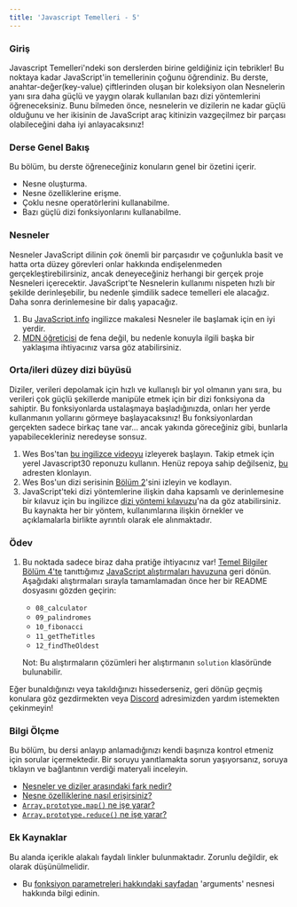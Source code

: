 ```yaml
---
title: 'Javascript Temelleri - 5'
---
```


### Giriş

Javascript Temelleri'ndeki son derslerden birine geldiğiniz için tebrikler! Bu noktaya kadar JavaScript'in temellerinin çoğunu öğrendiniz. Bu derste, anahtar-değer(key-value) çiftlerinden oluşan bir koleksiyon olan Nesnelerin yanı sıra daha güçlü ve yaygın olarak kullanılan bazı dizi yöntemlerini öğreneceksiniz. Bunu bilmeden önce, nesnelerin ve dizilerin ne kadar güçlü olduğunu ve her ikisinin de JavaScript araç kitinizin vazgeçilmez bir parçası olabileceğini daha iyi anlayacaksınız!

### Derse Genel Bakış

Bu bölüm, bu derste öğreneceğiniz konuların genel bir özetini içerir.

* Nesne oluşturma.
* Nesne özelliklerine erişme.
* Çoklu nesne operatörlerini kullanabilme.
* Bazı güçlü dizi fonksiyonlarını kullanabilme.

### Nesneler

Nesneler JavaScript dilinin _çok_ önemli bir parçasıdır ve çoğunlukla basit ve hatta orta düzey görevleri onlar hakkında endişelenmeden gerçekleştirebilirsiniz, ancak deneyeceğiniz herhangi bir gerçek proje Nesneleri içerecektir.  JavaScript'te Nesnelerin kullanımı nispeten hızlı bir şekilde derinleşebilir, bu nedenle şimdilik sadece temelleri ele alacağız.  Daha sonra derinlemesine bir dalış yapacağız.

1. Bu [JavaScript.info](https://javascript.info/object) ingilizce makalesi Nesneler ile başlamak için en iyi yerdir.
2. [MDN öğreticisi](https://developer.mozilla.org/en-US/docs/Learn/JavaScript/Objects/Basics) de fena değil, bu nedenle konuyla ilgili başka bir yaklaşıma ihtiyacınız varsa göz atabilirsiniz.

### Orta/ileri düzey dizi büyüsü

Diziler, verileri depolamak için hızlı ve kullanışlı bir yol olmanın yanı sıra, bu verileri çok güçlü şekillerde manipüle etmek için bir dizi fonksiyona da sahiptir.  Bu fonksiyonlarda ustalaşmaya başladığınızda, onları her yerde kullanmanın yollarını görmeye başlayacaksınız! Bu fonksiyonlardan gerçekten sadece birkaç tane var... ancak yakında göreceğiniz gibi, bunlarla yapabilecekleriniz neredeyse sonsuz.

1. Wes Bos'tan [bu ingilizce videoyu](https://www.youtube.com/watch?v=HB1ZC7czKRs) izleyerek başlayın. Takip etmek için yerel Javascript30 reponuzu kullanın. Henüz repoya sahip değilseniz, [bu](https://github.com/wesbos/JavaScript30) adresten klonlayın.
2. Wes Bos'un dizi serisinin [Bölüm 2](https://www.youtube.com/watch?v=QNmRfyNg1lw)'sini izleyin ve kodlayın.
3. JavaScript'teki dizi yöntemlerine ilişkin daha kapsamlı ve derinlemesine bir kılavuz için bu ingilizce [dizi yöntemi kılavuzu](https://javascript.info/array-methods)'na da göz atabilirsiniz. Bu kaynakta her bir yöntem, kullanımlarına ilişkin örnekler ve açıklamalarla birlikte ayrıntılı olarak ele alınmaktadır.

### Ödev

<div class="lesson-content__panel" markdown="1">

1. Bu noktada sadece biraz daha pratiğe ihtiyacınız var! [Temel Bilgiler Bölüm 4'te](https://www.theodinproject.com/lessons/foundations-fundamentals-part-4) tanıttığımız [JavaScript alıştırmaları havuzuna](https://github.com/TheOdinProject/javascript-exercises) geri dönün. Aşağıdaki alıştırmaları sırayla tamamlamadan önce her bir README dosyasını gözden geçirin:
    - `08_calculator`
    - `09_palindromes`
    - `10_fibonacci`
    - `11_getTheTitles`
    - `12_findTheOldest`

    Not: Bu alıştırmaların çözümleri her alıştırmanın `solution` klasöründe bulunabilir.

Eğer bunaldığınızı veya takıldığınızı hissederseniz, geri dönüp geçmiş konulara göz gezdirmekten veya [Discord](https://discord.gg/fbFCkYabZB) adresimizden yardım istemekten çekinmeyin!

</div>

### Bilgi Ölçme

Bu bölüm, bu dersi anlayıp anlamadığınızı kendi başınıza kontrol etmeniz için sorular içermektedir. Bir soruyu yanıtlamakta sorun yaşıyorsanız, soruya tıklayın ve bağlantının verdiği materyali inceleyin.

* [Nesneler ve diziler arasındaki fark nedir?](https://javascript.info/object#summary)
* [Nesne özelliklerine nasıl erişirsiniz?](https://developer.mozilla.org/en-US/docs/Learn/JavaScript/Objects/Basics#bracket_notation)
* [`Array.prototype.map()` ne işe yarar?](https://www.youtube.com/watch?v=HB1ZC7czKRs&t=233s)
* [`Array.prototype.reduce()` ne işe yarar?](https://youtu.be/HB1ZC7czKRs?t=467)

### Ek Kaynaklar

Bu alanda içerikle alakalı faydalı linkler bulunmaktadır. Zorunlu değildir, ek olarak düşünülmelidir.

* Bu [fonksiyon parametreleri hakkındaki sayfadan](https://www.w3schools.com/js/js_function_parameters.asp) 'arguments' nesnesi hakkında bilgi edinin.